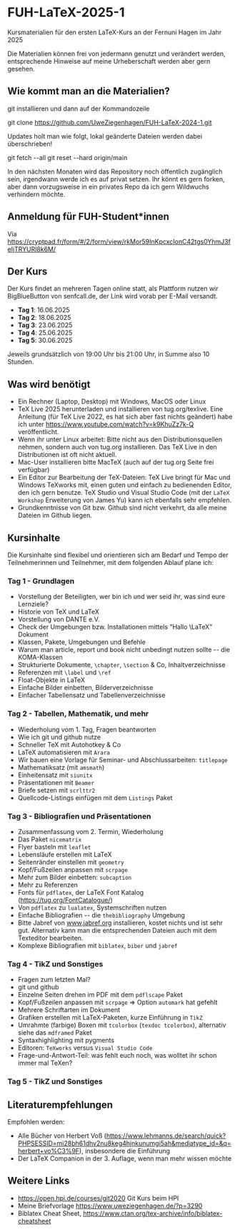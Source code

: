 # FUH-LaTeX-2025-1

Kursmaterialien für den ersten LaTeX-Kurs an der Fernuni Hagen im Jahr 2025

Die Materialien können frei von jedermann genutzt und verändert werden, entsprechende Hinweise auf meine Urheberschaft werden aber gern gesehen.

## Wie kommt man an die Materialien?

git installieren und dann auf der Kommandozeile

git clone https://github.com/UweZiegenhagen/FUH-LaTeX-2024-1.git

Updates holt man wie folgt, lokal geänderte Dateien werden dabei überschrieben!

git fetch --all
git reset --hard origin/main

In den nächsten Monaten wird das Repository noch öffentlich zugänglich sein, 
irgendwann werde ich es auf privat setzen. Ihr könnt es gern forken, aber dann
vorzugsweise in ein privates Repo da ich gern Wildwuchs verhindern möchte.

## Anmeldung für FUH-Student*innen

Via https://cryptpad.fr/form/#/2/form/view/rkMor59InKpcxcIonC42tgs0YhmJ3feIjTRYURl8k6M/

## Der Kurs

Der Kurs findet an mehreren Tagen online statt, als Plattform nutzen wir BigBlueButton von senfcall.de, der Link wird vorab per E-Mail versandt.

* **Tag 1**: 16.06.2025
* **Tag 2**: 18.06.2025
* **Tag 3**: 23.06.2025
* **Tag 4**: 25.06.2025
* **Tag 5**: 30.06.2025

Jeweils grundsätzlich von 19:00 Uhr bis 21:00 Uhr, in Summe also 10 Stunden.

## Was wird benötigt

* Ein Rechner (Laptop, Desktop) mit Windows, MacOS oder Linux
* TeX Live 2025 herunterladen und installieren von tug.org/texlive. Eine Anleitung (für TeX Live 2022, es hat sich aber fast nichts geändert) habe ich unter https://www.youtube.com/watch?v=k9KhuZz7k-Q veröffentlicht.
* Wenn ihr unter Linux arbeitet: Bitte nicht aus den Distributionsquellen nehmen, sondern auch von tug.org installieren. Das TeX Live in den Distributionen ist oft nicht aktuell. 
* Mac-User installieren bitte MacTeX (auch auf der tug.org Seite frei verfügbar)
* Ein Editor zur Bearbeitung der TeX-Dateien: TeX Live bringt für Mac und Windows TeXworks mit, einen guten und einfach zu bedienenden Editor, den ich gern benutze. TeX Studio und Visual Studio Code (mit der ``LaTeX Workshop`` Erweiterung von James Yu) kann ich ebenfalls sehr empfehlen.
* Grundkenntnisse von Git bzw. Github sind nicht verkehrt, da alle meine Dateien im Github liegen.

## Kursinhalte

Die Kursinhalte sind flexibel und orientieren sich am Bedarf und Tempo der Teilnehmerinnen und Teilnehmer, mit dem folgenden Ablauf plane ich:

### Tag 1 - Grundlagen

* Vorstellung der Beteiligten, wer bin ich und wer seid ihr, was sind eure Lernziele?
* Historie von TeX und LaTeX
* Vorstellung von DANTE e.V.
* Check der Umgebungen bzw. Installationen mittels "Hallo \LaTeX" Dokument
* Klassen, Pakete, Umgebungen und Befehle
* Warum man article, report und book nicht unbedingt nutzen sollte -- die KOMA-Klassen
* Strukturierte Dokumente, ``\chapter``, ``\section`` & Co, Inhaltverzeichnisse
* Referenzen mit ``\label`` und ``\ref``
* Float-Objekte in LaTeX
* Einfache Bilder einbetten, Bilderverzeichnisse
* Einfacher Tabellensatz und Tabellenverzeichnisse


### Tag 2 - Tabellen, Mathematik, und mehr

* Wiederholung vom 1. Tag, Fragen beantworten
* Wie ich git und github nutze
* Schneller TeX mit Autohotkey & Co
* LaTeX automatisieren mit ``Arara``
* Wir bauen eine Vorlage für Seminar- und Abschlussarbeiten: ``titlepage``
* Mathematiksatz (mit ``amsmath``)
* Einheitensatz mit ``siunitx``
* Präsentationen mit ``Beamer``
* Briefe setzen mit ``scrlttr2``
* Quellcode-Listings einfügen mit dem ``Listings`` Paket


### Tag 3 - Bibliografien und Präsentationen

* Zusammenfassung vom 2. Termin, Wiederholung
* Das Paket ``nicematrix``
* Flyer basteln mit ``leaflet``
* Lebensläufe erstellen mit LaTeX
* Seitenränder einstellen mit ``geometry``
* Kopf/Fußzeilen anpassen mit ``scrpage``
* Mehr zum Bilder einbetten: ``subcaption`` 
* Mehr zu Referenzen
* Fonts für ``pdflatex``, der LaTeX Font Katalog (https://tug.org/FontCatalogue/)
* Von ``pdflatex`` zu ``lualatex``, Systemschriften nutzen
* Einfache Bibliografien -- die ``thebibliography`` Umgebung
* Bitte Jabref von www.jabref.org installieren, kostet nichts und ist sehr gut. Alternativ kann man die entsprechenden Dateien auch mit dem Texteditor bearbeiten.
* Komplexe Bibliografien mit ``biblatex``, ``biber`` und ``jabref``

### Tag 4 - TikZ und Sonstiges

* Fragen zum letzten Mal?
* git und github
* Einzelne Seiten drehen im PDF mit dem ``pdflscape`` Paket
* Kopf/Fußzeilen anpassen mit ``scrpage`` => Option ``automark`` hat gefehlt
* Mehrere Schriftarten im Dokument
* Grafiken erstellen mit LaTeX-Paketen, kurze Einführung in ``TikZ``
* Umrahmte (farbige) Boxen mit ``tcolorbox`` (``texdoc tcolorbox``), alternativ siehe das ``mdframed`` Paket
* Syntaxhighlighting mit pygments
* Editoren: ``TeXworks`` versus ``Visual Studio Code`` 
* Frage-und-Antwort-Teil: was fehlt euch noch, was wolltet ihr schon immer mal TeXen?


### Tag 5 - TikZ und Sonstiges



## Literaturempfehlungen

Empfohlen werden:

* Alle Bücher von Herbert Voß (https://www.lehmanns.de/search/quick?PHPSESSID=mi28bh61dhv2nu8keg4hjnkunumgi5ah&mediatype_id=&q=herbert+vo%C3%9F), insbesondere die Einführung
* Der LaTeX Companion in der 3. Auflage, wenn man mehr wissen möchte
 
## Weitere Links

* https://open.hpi.de/courses/git2020 Git Kurs beim HPI
* Meine Briefvorlage https://www.uweziegenhagen.de/?p=3290
* Biblatex Cheat Sheet, https://www.ctan.org/tex-archive/info/biblatex-cheatsheet

